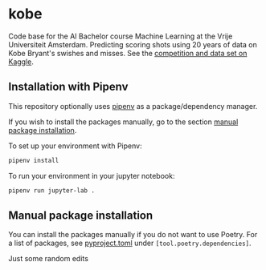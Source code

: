 # kobe
Code base for the AI Bachelor course Machine Learning at the Vrije Universiteit Amsterdam. Predicting scoring shots using 20 years of data on Kobe Bryant's swishes and misses. See the [competition and data set on Kaggle](https://www.kaggle.com/c/kobe-bryant-shot-selection/overview).

## Installation with Pipenv

This repository optionally uses [pipenv](https://github.com/pypa/pipenv) as a package/dependency manager.

If you wish to install the packages manually, go to the section [manual package installation](#manual-package-installation).

To set up your environment with Pipenv:

```bash
pipenv install
```

To run your environment in your jupyter notebook:

```bash
pipenv run jupyter-lab .
```

## Manual package installation

You can install the packages manually if you do not want to use Poetry. For a list of packages, see [pyproject.toml](pyproject.toml) under `[tool.poetry.dependencies]`.

Just some random edits

